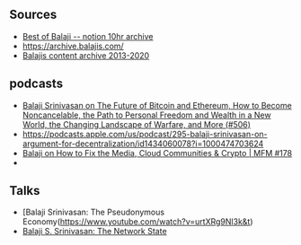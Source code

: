## Sources

- [Best of Balaji -- notion 10hr archive](https://www.bestofbalaji.com/Best-of-Balaji-e5f6f635d4fe4a9aa60fd37ed61a814c)
- https://archive.balajis.com/
- [Balajis content archive 2013-2020](https://balajis.com/content-archive/)

## podcasts

- [Balaji Srinivasan on The Future of Bitcoin and Ethereum, How to Become Noncancelable, the Path to Personal Freedom and Wealth in a New World, the Changing Landscape of Warfare, and More (#506)](https://tim.blog/2021/03/24/balaji-srinivasan/)
- https://podcasts.apple.com/us/podcast/295-balaji-srinivasan-on-argument-for-decentralization/id1434060078?i=1000474703624
- [Balaji on How to Fix the Media, Cloud Communities & Crypto | MFM #178](https://www.youtube.com/watch?v=lfd6M9y9_TI)
- 

## Talks
- [Balaji Srinivasan: The Pseudonymous Economy(https://www.youtube.com/watch?v=urtXRg9Nl3k&t)
- [Balaji S. Srinivasan: The Network State](https://www.youtube.com/watch?v=P5UAtAOV66c&t=37s)
